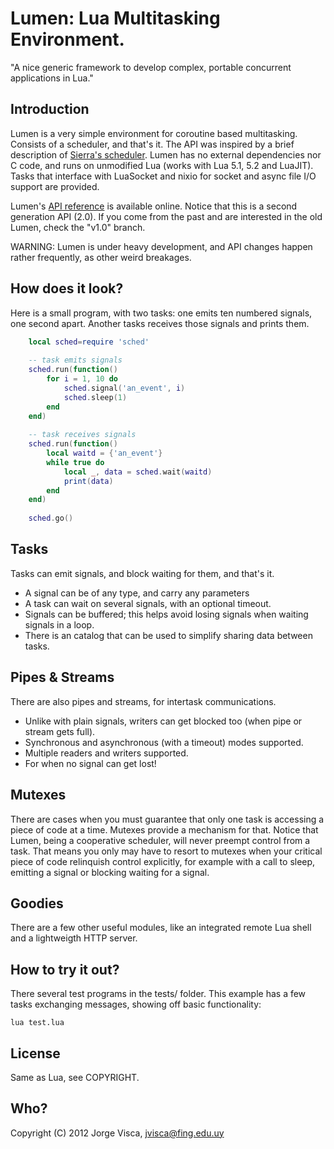 # Lumen: Lua Multitasking Environment.

"A nice generic framework to develop complex, portable concurrent applications 
in Lua." 

## Introduction

Lumen is a very simple environment for coroutine based multitasking. Consists of a scheduler, and that's it.
The API was inspired by a brief description of [Sierra's scheduler](https://github.com/SierraWireless/luasched/).
Lumen has no external dependencies nor C code, and runs on unmodified Lua (works with Lua 5.1, 5.2 and LuaJIT).
Tasks that interface with LuaSocket and nixio for socket and async file I/O support are provided.

Lumen's [API reference](http://xopxe.github.com/Lumen/) is available online. Notice that this is a second 
generation API (2.0). If you come from the past and are interested in the old Lumen, check the "v1.0" branch.

WARNING: Lumen is under heavy development, and API changes happen rather 
frequently, as other weird breakages.

## How does it look?

Here is a small program, with two tasks: one emits ten numbered signals, 
one second apart. Another tasks receives those signals and prints them.

```lua
    local sched=require 'sched'
    
    -- task emits signals
    sched.run(function()
    	for i = 1, 10 do
    		sched.signal('an_event', i)
    		sched.sleep(1)
    	end
    end)
    
    -- task receives signals
    sched.run(function()
    	local waitd = {'an_event'}
    	while true do
    		local _, data = sched.wait(waitd)
    		print(data)
    	end
    end)
    
    sched.go()
```

## Tasks

Tasks can emit signals, and block waiting for them, and that's it.

- A signal can be of any type, and carry any parameters
- A task can wait on several signals, with an optional timeout.
- Signals can be buffered; this helps avoid losing signals when waiting signals in a loop.
- There is an catalog that can be used to simplify sharing data between tasks.


## Pipes & Streams

There are also pipes and streams, for intertask communications. 

- Unlike with plain signals, writers can get blocked too (when pipe or stream gets full).
- Synchronous and asynchronous (with a timeout) modes supported.
- Multiple readers and writers supported. 
- For when no signal can get lost!


## Mutexes

There are cases when you must guarantee that only one task is accessing a piece 
of code at a time. Mutexes provide a mechanism for that. Notice that Lumen, being a 
cooperative scheduler, will never preempt control from a task. That means you only 
may have to resort to mutexes when your critical piece of code relinquish 
control explicitly, for example with a call to sleep, emitting a signal or blocking 
waiting for a signal.


## Goodies

There are a few other useful modules, like an integrated remote Lua shell and a lightweigth 
HTTP server. 


## How to try it out?

There several test programs in the tests/ folder. This example has a 
few tasks exchanging messages, showing off basic functionality:

    lua test.lua


## License

Same as Lua, see COPYRIGHT.


## Who?

Copyright (C) 2012 Jorge Visca, jvisca@fing.edu.uy


